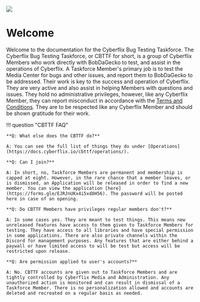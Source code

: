 ![](https://www.cyberflix.io/archive/assets/images/Titles/Cyberflix-CBTTF-Light.png)

# Welcome
Welcome to the documentation for the Cyberflix Bug Testing Taskforce. The Cyberflix Bug Testing Taskforce, or CBTTF for short, is a group of Cyberflix Members who work directly with BobDaGecko to test, and assist in the operations of Cyberflix. A Taskforce Member's primary job is to test the Media Center for bugs and other issues, and report them to BobDaGecko to be addressed. Their work is key to the success and operation of Cyberflix. They are very active and also assist in helping Members with questions and issues. They hold no administrative privileges, however, like any Cyberflix Member, they can report misconduct in accordance with the [Terms and Conditions](https://docs.cyberflix.io/about/terms-and-conditions). They are to be respected like any Cyberflix Member and should be shown gratitude for their work.

!!! question "CBTTF FAQ"

    **Q: What else does the CBTTF do?**

    A: You can see the full list of things they do under [Operations](https://docs.cyberflix.io/cbttf/operations/).

    **Q: Can I join?**

    A: In short, no, Taskforce Members are permanent and membership is capped at eight. However, in the rare chance that a member leaves, or is dismissed, an Application will be released in order to find a new member. You can view the application [here](https://forms.gle/EJRJnUKx4i5xd8H56). The password will be posted here in case of an opening.

    **Q: Do CBTTF Members have privileges regular members don't?**

    A: In some cases yes. They are meant to test things. This means new unreleased features have access to them given to Taskforce Members for testing. They have access to all libraries and have special permission in some applications. There are also private channels within the Discord for management purposes. Any features that are either behind a paywall or have limited access to will be test but access will be restricted upon release.

    **Q: Are permission applied to user's accounts?**

    A: No. CBTTF accounts are given out to Taskforce Members and are tightly controlled by Cyberflix Media and Administration. Any unauthorized action is monitored and can result in dismissal of a Taskforce Member. There is no personalization allowed and accounts are deleted and recreated on a regular basis as needed.
